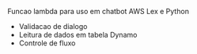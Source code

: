 Funcao lambda para uso em chatbot AWS Lex e Python

- Validacao de dialogo
- Leitura de dados em tabela Dynamo
- Controle de fluxo

